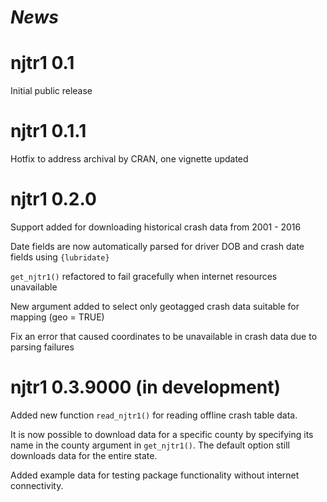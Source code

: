 # *News*

# njtr1 0.1
Initial public release

# njtr1 0.1.1
Hotfix to address archival by CRAN, one vignette updated

# njtr1 0.2.0
Support added for downloading historical crash data from 2001 - 2016

Date fields are now automatically parsed for driver DOB and crash date fields using `{lubridate}`

`get_njtr1()` refactored to fail gracefully when internet resources unavailable

New argument added to select only geotagged crash data suitable for mapping (geo = TRUE)

Fix an error that caused coordinates to be unavailable in crash data due to parsing failures

# njtr1 0.3.9000 (in development)
Added new function `read_njtr1()` for reading offline crash table data.

It is now possible to download data for a specific county by specifying its name in the county argument in `get_njtr1()`. The default option still downloads data for the entire state.

Added example data for testing package functionality without internet connectivity.

